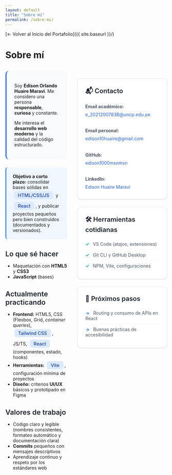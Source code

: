 ```yaml
---
layout: default
title: "Sobre mí"
permalink: /sobre-mi/
---
```


<style>
  .page-header{
    background-image:
      linear-gradient(rgba(0,0,0,.55), rgba(0,0,0,.55)),
      url("https://img.lovepik.com/photo/50770/0641.jpg_wh860.jpg");
    background-size: cover;
    background-position: center;
    color:#fff !important;
  }
  .project-name,.project-tagline{color:#fff !important;}

  .about-container{
    display:grid;
    grid-template-columns:1fr;
    gap:2rem;
    margin-top:2rem;
  }
  
  .cards-grid{
    display:grid;
    grid-template-columns:repeat(auto-fit,minmax(280px,1fr));
    gap:1.5rem;
    margin-top:1.5rem;
  }
  
  .info-card{
    border:1px solid #e5e7eb;
    border-radius:12px;
    padding:1.5rem;
    background:#fff;
    box-shadow:0 1px 3px rgba(0,0,0,0.1);
    transition:transform 0.2s, box-shadow 0.2s;
  }
  
  .info-card:hover{
    transform:translateY(-2px);
    box-shadow:0 4px 12px rgba(0,0,0,0.15);
  }
  
  .info-card h3{
    margin-top:0;
    margin-bottom:1rem;
    color:#1a202c;
    font-size:1.25rem;
    font-weight:600;
  }
  
  .contact-links{
    line-height:1.8;
    color:#4b5563;
  }
  
  .contact-links a{
    color:#2563eb;
    text-decoration:none;
    transition:color 0.2s;
  }
  
  .contact-links a:hover{
    color:#1d4ed8;
    text-decoration:underline;
  }
  
  .tools-list, .steps-list{
    list-style:none;
    padding-left:0;
    margin:0;
  }
  
  .tools-list li, .steps-list li{
    padding:0.5rem 0;
    color:#4b5563;
    border-bottom:1px solid #f3f4f6;
  }
  
  .tools-list li:last-child, .steps-list li:last-child{
    border-bottom:none;
  }
  
  .tools-list li:before{
    content:"✓ ";
    color:#10b981;
    font-weight:bold;
    margin-right:0.5rem;
  }
  
  .steps-list li:before{
    content:"→ ";
    color:#3b82f6;
    font-weight:bold;
    margin-right:0.5rem;
  }
  
  .intro-section{
    background:#f9fafb;
    padding:1.5rem;
    border-radius:12px;
    border-left:4px solid #3b82f6;
    margin-bottom:1.5rem;
  }
  
  .objective-box{
    background:#eff6ff;
    padding:1.25rem;
    border-radius:8px;
    border-left:3px solid #3b82f6;
    margin:1.5rem 0;
  }
  
  .section-title{
    color:#1a202c;
    font-weight:600;
    margin-top:2rem;
    margin-bottom:1rem;
    font-size:1.35rem;
  }
  
  .skill-badge{
    display:inline-block;
    background:#dbeafe;
    color:#1e40af;
    padding:0.25rem 0.75rem;
    border-radius:6px;
    font-size:0.9rem;
    font-weight:500;
    margin:0.25rem;
  }
  
  @media (min-width:900px){
    .about-container{
      grid-template-columns:1.2fr 0.8fr;
    }
  }
</style>

[← Volver al Inicio del Portafolio]({{ site.baseurl }}/)

# Sobre mí

<div class="about-container">

<div class="main-content">

<div class="intro-section">
  <p>Soy <strong>Edison Orlando Huaire Maravi</strong>. Me considero una persona <strong>responsable</strong>, <strong>curiosa</strong> y constante.</p>
  <p>Me interesa el <strong>desarrollo web moderno</strong> y la calidad del código estructurado.</p>
</div>

<div class="objective-box">
  <strong>Objetivo a corto plazo:</strong> consolidar bases sólidas en <span class="skill-badge">HTML/CSS/JS</span> y <span class="skill-badge">React</span>, y publicar proyectos pequeños pero bien construidos (documentados y versionados).
</div>

<h2 class="section-title">Lo que sé hacer</h2>
<ul>
  <li>Maquetación con <strong>HTML5</strong> y <strong>CSS3</strong></li>
  <li><strong>JavaScript</strong> (bases)</li>
</ul>

<h2 class="section-title">Actualmente practicando</h2>
<ul>
  <li><strong>Frontend:</strong> HTML5, CSS (Flexbox, Grid, <em>container queries</em>), <span class="skill-badge">Tailwind CSS</span>, JS/TS, <span class="skill-badge">React</span> (componentes, estado, hooks)</li>
  <li><strong>Herramientas:</strong> <span class="skill-badge">Vite</span>, configuración mínima de proyectos</li>
  <li><strong>Diseño:</strong> criterios <strong>UI/UX</strong> básicos y prototipado en Figma</li>
</ul>

<h2 class="section-title">Valores de trabajo</h2>
<ul>
  <li>Código claro y legible (nombres consistentes, formateo automático y documentación clara)</li>
  <li><strong>Commits</strong> pequeños con mensajes descriptivos</li>
  <li>Aprendizaje continuo y respeto por los estándares web</li>
</ul>

</div>

<aside class="sidebar-content">

<div class="cards-grid">

<div class="info-card">
  <h3>📬 Contacto</h3>
  <div class="contact-links">
    <strong>Email académico:</strong><br>
    <a href="mailto:e_2021200783B@uncp.edu.pe">e_2021200783B@uncp.edu.pe</a>
    <br><br>
    <strong>Email personal:</strong><br>
    <a href="mailto:edison10huaire@gmail.com">edison10huaire@gmail.com</a>
    <br><br>
    <strong>GitHub:</strong><br>
    <a href="https://github.com/edison1000msnmsn" target="_blank">edison1000msnmsn</a>
    <br><br>
    <strong>LinkedIn:</strong><br>
    <a href="https://pe.linkedin.com/in/edison-huaire-maravi-a39019275" target="_blank">Edison Huaire Maravi</a>
  </div>
</div>

<div class="info-card">
  <h3>🛠️ Herramientas cotidianas</h3>
  <ul class="tools-list">
    <li>VS Code (atajos, extensiones)</li>
    <li>Git CLI y GitHub Desktop</li>
    <li>NPM, Vite, configuraciones</li>
  </ul>
</div>

<div class="info-card">
  <h3>🎯 Próximos pasos</h3>
  <ul class="steps-list">
    <li>Routing y consumo de APIs en React</li>
    <li>Buenas prácticas de accesibilidad</li>
  </ul>
</div>

</div>

</aside>

</div>